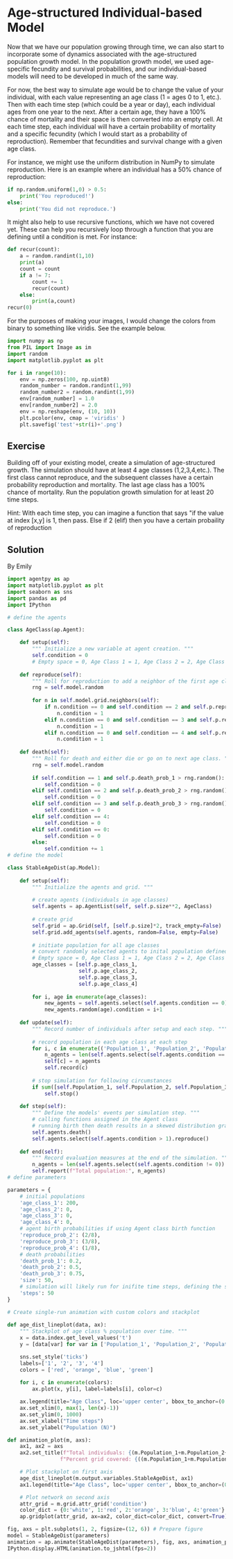 # Age-structured Individual-based Model

Now that we have our population growing through time, we can also start to incorporate some of dynamics associated with the age-structured population growth model. In the population growth model, we used age-specific fecundity and survival probabilities, and our individual-based models will need to be developed in much of the same way.

For now, the best way to simulate age would be to change the value of your individual, with each value representing an age class (1 = ages 0 to 1, etc.). Then with each time step (which could be a year or day), each individual ages from one year to the next. After a certain age, they have a 100% chance of mortality and their space is then converted into an empty cell. At each time step, each individual will have a certain probability of mortality and a specific fecundity (which I would start as a probability of reproduction). Remember that fecundities and survival change with a given age class.

For instance, we might use the uniform distribution in NumPy to simulate reproduction. Here is an example where an individual has a 50% chance of reproduction:

```python
if np.random.uniform(1,0) > 0.5:
    print('You reproduced!')
else:
    print('You did not reproduce.')
```

It might also help to use recursive functions, which we have not covered yet. These can help you recursively loop through a function that you are defining until a condition is met. For instance:

```python
def recur(count):
    a = random.randint(1,10)
    print(a)
    count = count
    if a != 7:
        count += 1
        recur(count)
    else:
        print(a,count)
recur(0)  
```

For the purposes of making your images, I would change the colors from binary to something like viridis. See the example below.

```python
import numpy as np
from PIL import Image as im
import random
import matplotlib.pyplot as plt

for i in range(10):
    env = np.zeros(100, np.uint8)
    random_number = random.randint(1,99)
    random_number2 = random.randint(1,99)
    env[random_number] = 1.0
    env[random_number2] = 2.0
    env = np.reshape(env, (10, 10))
    plt.pcolor(env, cmap = 'viridis' )
    plt.savefig('test'+str(i)+'.png')
```
## Exercise
Building off of your existing model, create a simulation of age-structured growth. The simulation should have at least 4 age classes (1,2,3,4,etc.). The first class cannot reproduce, and the subsequent classes have a certain probability reproduction and mortality. The last age class has a 100% chance of mortality. Run the population growth simulation for at least 20 time steps.

Hint: With each time step, you can imagine a function that says "if the value at index [x,y] is 1, then pass. Else if 2 (elif) then you have a certain probaility of reproduction

## Solution
By Emily
```python
import agentpy as ap
import matplotlib.pyplot as plt
import seaborn as sns
import pandas as pd
import IPython

# define the agents

class AgeClass(ap.Agent):

    def setup(self):
        """ Initialize a new variable at agent creation. """
        self.condition = 0  
        # Empty space = 0, Age Class 1 = 1, Age Class 2 = 2, Age Class 3 = 3, Age Class 4 = 4
    
    def reproduce(self):
        """ Roll for reproduction to add a neighbor of the first age class. """
        rng = self.model.random
        
        for n in self.model.grid.neighbors(self):
            if n.condition == 0 and self.condition == 2 and self.p.reproduce_prob_2 > rng.random():
                n.condition = 1
            elif n.condition == 0 and self.condition == 3 and self.p.reproduce_prob_3 > rng.random():
                n.condition = 1  
            elif n.condition == 0 and self.condition == 4 and self.p.reproduce_prob_4 > rng.random():
                n.condition = 1
        
    def death(self):
        """ Roll for death and either die or go on to next age class. """
        rng = self.model.random
        
        if self.condition == 1 and self.p.death_prob_1 > rng.random():
            self.condition = 0   
        elif self.condition == 2 and self.p.death_prob_2 > rng.random():
            self.condition = 0
        elif self.condition == 3 and self.p.death_prob_3 > rng.random():
            self.condition = 0
        elif self.condition == 4:
            self.condition = 0
        elif self.condition == 0:
            self.condition = 0
        else:
            self.condition += 1
# define the model

class StableAgeDist(ap.Model):
    
    def setup(self):
        """ Initialize the agents and grid. """
        
        # create agents (individuals in age classes)
        self.agents = ap.AgentList(self, self.p.size**2, AgeClass)
   
        # create grid
        self.grid = ap.Grid(self, [self.p.size]*2, track_empty=False)
        self.grid.add_agents(self.agents, random=False, empty=False)
        
        # initiate population for all age classes
        # convert randomly selected agents to inital population defined in the parameters
        # Empty space = 0, Age Class 1 = 1, Age Class 2 = 2, Age Class 3 = 3, Age Class 4 = 4
        age_classes = [self.p.age_class_1,
                       self.p.age_class_2,
                       self.p.age_class_3,
                       self.p.age_class_4]
        
        for i, age in enumerate(age_classes):
            new_agents = self.agents.select(self.agents.condition == 0)
            new_agents.random(age).condition = i+1
    
    def update(self):
        """ Record number of individuals after setup and each step. """
        
        # record population in each age class at each step
        for i, c in enumerate(('Population_1', 'Population_2', 'Population_3', 'Population_4')):
            n_agents = len(self.agents.select(self.agents.condition == i+1))
            self[c] = n_agents
            self.record(c)
        
        # stop simulation for following circumstances
        if sum([self.Population_1, self.Population_2, self.Population_3, self.Population_4]) == 0:
            self.stop()
                      
    def step(self):
        """ Define the models' events per simulation step. """
        # calling functions assigned in the Agent class
        # running birth then death results in a skewed distribution graph where most agents are age class 2 instead of 1
        self.agents.death()
        self.agents.select(self.agents.condition > 1).reproduce()
        
    def end(self):
        """ Record evaluation measures at the end of the simulation. """
        n_agents = len(self.agents.select(self.agents.condition != 0))
        self.report(f"Total population:", n_agents)
# define parameters

parameters = {
    # initial populations
    'age_class_1': 200,
    'age_class_2': 0,
    'age_class_3': 0,
    'age_class_4': 0,
    # agent birth probabilities if using Agent class birth function
    'reproduce_prob_2': (2/8),
    'reproduce_prob_3': (3/8),
    'reproduce_prob_4': (1/8),
    # death probabilities
    'death_prob_1': 0.2,
    'death_prob_2': 0.5,
    'death_prob_3': 0.75,
    'size': 50,
    # simulation will likely run for inifite time steps, defining the steps parameter is important for this model
    'steps': 50
}

# Create single-run animation with custom colors and stackplot
    
def age_dist_lineplot(data, ax):
    """ Stackplot of age class % population over time. """
    x = data.index.get_level_values('t')
    y = [data[var] for var in ['Population_1', 'Population_2', 'Population_3', 'Population_4']]

    sns.set_style('ticks')
    labels=['1', '2', '3', '4']
    colors = ['red', 'orange', 'blue', 'green']
    
    for i, c in enumerate(colors):
        ax.plot(x, y[i], label=labels[i], color=c)

    ax.legend(title="Age Class", loc='upper center', bbox_to_anchor=(0.5, 1.05), ncol=4, framealpha=1, edgecolor='black')
    ax.set_xlim(0, max(1, len(x)-1))
    ax.set_ylim(0, 1000)
    ax.set_xlabel("Time steps")
    ax.set_ylabel("Population (N)")

def animation_plot(m, axs):
    ax1, ax2 = axs
    ax2.set_title(f"Total individuals: {(m.Population_1+m.Population_2+m.Population_3+m.Population_4)}\n"
                 f"Percent grid covered: {((m.Population_1+m.Population_2+m.Population_3+m.Population_4)/(parameters['size']**2)*100):.2f}%")

    # Plot stackplot on first axis
    age_dist_lineplot(m.output.variables.StableAgeDist, ax1)
    ax1.legend(title="Age Class", loc='upper center', bbox_to_anchor=(0.5, 1.05), ncol=4, framealpha=1, edgecolor='black')

    # Plot network on second axis
    attr_grid = m.grid.attr_grid('condition')
    color_dict = {0:'white', 1:'red', 2:'orange', 3:'blue', 4:'green'}
    ap.gridplot(attr_grid, ax=ax2, color_dict=color_dict, convert=True)

fig, axs = plt.subplots(1, 2, figsize=(12, 6)) # Prepare figure
model = StableAgeDist(parameters)
animation = ap.animate(StableAgeDist(parameters), fig, axs, animation_plot)
IPython.display.HTML(animation.to_jshtml(fps=2))

```
